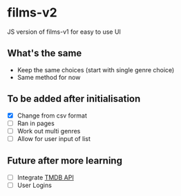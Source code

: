# films-v2
JS version of films-v1 for easy to use UI

## What's the same
- Keep the same choices (start with single genre choice)
- Same method for now

## To be added after initialisation
- [x] Change from csv format
- [ ] Ran in pages
- [ ] Work out multi genres
- [ ] Allow for user input of list

## Future after more learning
- [ ] Integrate [TMDB API](https://developers.themoviedb.org/3/getting-started/introduction)
- [ ] User Logins
